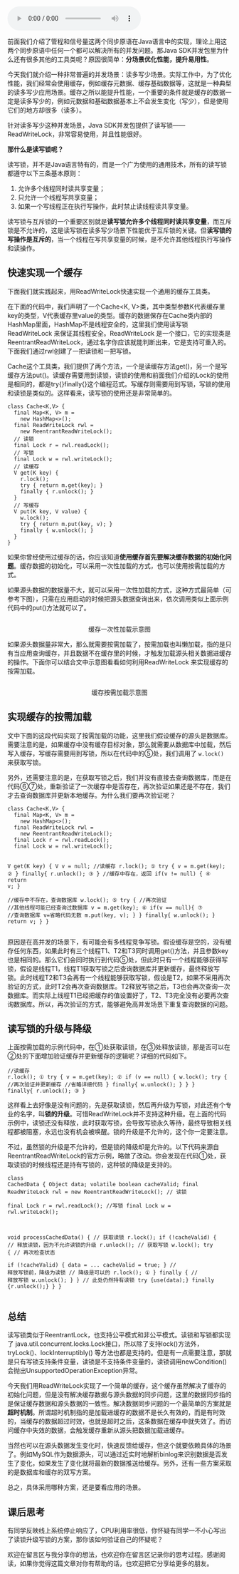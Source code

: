 <audio title="17 _ ReadWriteLock：如何快速实现一个完备的缓存？" src="https://static001.geekbang.org/resource/audio/9a/0b/9ad06e966d88f117f54665f266c7640b.mp3" controls="controls"></audio> 
<p>前面我们介绍了管程和信号量这两个同步原语在Java语言中的实现，理论上用这两个同步原语中任何一个都可以解决所有的并发问题。那Java SDK并发包里为什么还有很多其他的工具类呢？原因很简单：<strong>分场景优化性能，提升易用性</strong>。</p><p>今天我们就介绍一种非常普遍的并发场景：读多写少场景。实际工作中，为了优化性能，我们经常会使用缓存，例如缓存元数据、缓存基础数据等，这就是一种典型的读多写少应用场景。缓存之所以能提升性能，一个重要的条件就是缓存的数据一定是读多写少的，例如元数据和基础数据基本上不会发生变化（写少），但是使用它们的地方却很多（读多）。</p><p>针对读多写少这种并发场景，Java SDK并发包提供了读写锁——ReadWriteLock，非常容易使用，并且性能很好。</p><p><strong>那什么是读写锁呢？</strong></p><p>读写锁，并不是Java语言特有的，而是一个广为使用的通用技术，所有的读写锁都遵守以下三条基本原则：</p><ol>
<li>允许多个线程同时读共享变量；</li>
<li>只允许一个线程写共享变量；</li>
<li>如果一个写线程正在执行写操作，此时禁止读线程读共享变量。</li>
</ol><p>读写锁与互斥锁的一个重要区别就是<strong>读写锁允许多个线程同时读共享变量</strong>，而互斥锁是不允许的，这是读写锁在读多写少场景下性能优于互斥锁的关键。但<strong>读写锁的写操作是互斥的</strong>，当一个线程在写共享变量的时候，是不允许其他线程执行写操作和读操作。</p><!-- [[[read_end]]] --><h2>快速实现一个缓存</h2><p>下面我们就实践起来，用ReadWriteLock快速实现一个通用的缓存工具类。</p><p>在下面的代码中，我们声明了一个Cache&lt;K, V&gt;类，其中类型参数K代表缓存里key的类型，V代表缓存里value的类型。缓存的数据保存在Cache类内部的HashMap里面，HashMap不是线程安全的，这里我们使用读写锁ReadWriteLock 来保证其线程安全。ReadWriteLock 是一个接口，它的实现类是ReentrantReadWriteLock，通过名字你应该就能判断出来，它是支持可重入的。下面我们通过rwl创建了一把读锁和一把写锁。</p><p>Cache这个工具类，我们提供了两个方法，一个是读缓存方法get()，另一个是写缓存方法put()。读缓存需要用到读锁，读锁的使用和前面我们介绍的Lock的使用是相同的，都是try{}finally{}这个编程范式。写缓存则需要用到写锁，写锁的使用和读锁是类似的。这样看来，读写锁的使用还是非常简单的。</p><pre><code>class Cache&lt;K,V&gt; {
  final Map&lt;K, V&gt; m =
    new HashMap&lt;&gt;();
  final ReadWriteLock rwl =
    new ReentrantReadWriteLock();
  // 读锁
  final Lock r = rwl.readLock();
  // 写锁
  final Lock w = rwl.writeLock();
  // 读缓存
  V get(K key) {
    r.lock();
    try { return m.get(key); }
    finally { r.unlock(); }
  }
  // 写缓存
  V put(K key, V value) {
    w.lock();
    try { return m.put(key, v); }
    finally { w.unlock(); }
  }
}
</code></pre><p>如果你曾经使用过缓存的话，你应该知道<strong>使用缓存首先要解决缓存数据的初始化问题</strong>。缓存数据的初始化，可以采用一次性加载的方式，也可以使用按需加载的方式。</p><p>如果源头数据的数据量不大，就可以采用一次性加载的方式，这种方式最简单（可参考下图），只需在应用启动的时候把源头数据查询出来，依次调用类似上面示例代码中的put()方法就可以了。</p><p><img src="https://static001.geekbang.org/resource/image/62/1e/627be6e80f96719234007d0a6426771e.png" alt=""></p><center><span class="reference">缓存一次性加载示意图</span></center><p>如果源头数据量非常大，那么就需要按需加载了，按需加载也叫懒加载，指的是只有当应用查询缓存，并且数据不在缓存里的时候，才触发加载源头相关数据进缓存的操作。下面你可以结合文中示意图看看如何利用ReadWriteLock 来实现缓存的按需加载。</p><p><img src="https://static001.geekbang.org/resource/image/4e/73/4e036a6b38244accfb74a0d18300f073.png" alt=""></p><center><span class="reference">缓存按需加载示意图</span></center><h2>实现缓存的按需加载</h2><p>文中下面的这段代码实现了按需加载的功能，这里我们假设缓存的源头是数据库。需要注意的是，如果缓存中没有缓存目标对象，那么就需要从数据库中加载，然后写入缓存，写缓存需要用到写锁，所以在代码中的⑤处，我们调用了 <code>w.lock()</code> 来获取写锁。</p><p>另外，还需要注意的是，在获取写锁之后，我们并没有直接去查询数据库，而是在代码⑥⑦处，重新验证了一次缓存中是否存在，再次验证如果还是不存在，我们才去查询数据库并更新本地缓存。为什么我们要再次验证呢？</p><pre><code>class Cache&lt;K,V&gt; {
  final Map&lt;K, V&gt; m =
    new HashMap&lt;&gt;();
  final ReadWriteLock rwl = 
    new ReentrantReadWriteLock();
  final Lock r = rwl.readLock();
  final Lock w = rwl.writeLock();
 
  V get(K key) {
    V v = null;
    //读缓存
    r.lock();         ①
    try {
      v = m.get(key); ②
    } finally{
      r.unlock();     ③
    }
    //缓存中存在，返回
    if(v != null) {   ④
      return v;
    }  
    //缓存中不存在，查询数据库
    w.lock();         ⑤
    try {
      //再次验证
      //其他线程可能已经查询过数据库
      v = m.get(key); ⑥
      if(v == null){  ⑦
        //查询数据库
        v=省略代码无数
        m.put(key, v);
      }
    } finally{
      w.unlock();
    }
    return v; 
  }
}
</code></pre><p>原因是在高并发的场景下，有可能会有多线程竞争写锁。假设缓存是空的，没有缓存任何东西，如果此时有三个线程T1、T2和T3同时调用get()方法，并且参数key也是相同的。那么它们会同时执行到代码⑤处，但此时只有一个线程能够获得写锁，假设是线程T1，线程T1获取写锁之后查询数据库并更新缓存，最终释放写锁。此时线程T2和T3会再有一个线程能够获取写锁，假设是T2，如果不采用再次验证的方式，此时T2会再次查询数据库。T2释放写锁之后，T3也会再次查询一次数据库。而实际上线程T1已经把缓存的值设置好了，T2、T3完全没有必要再次查询数据库。所以，再次验证的方式，能够避免高并发场景下重复查询数据的问题。</p><h2>读写锁的升级与降级</h2><p>上面按需加载的示例代码中，在①处获取读锁，在③处释放读锁，那是否可以在②处的下面增加验证缓存并更新缓存的逻辑呢？详细的代码如下。</p><pre><code>//读缓存
r.lock();         ①
try {
  v = m.get(key); ②
  if (v == null) {
    w.lock();
    try {
      //再次验证并更新缓存
      //省略详细代码
    } finally{
      w.unlock();
    }
  }
} finally{
  r.unlock();     ③
}
</code></pre><p>这样看上去好像是没有问题的，先是获取读锁，然后再升级为写锁，对此还有个专业的名字，叫<strong>锁的升级</strong>。可惜ReadWriteLock并不支持这种升级。在上面的代码示例中，读锁还没有释放，此时获取写锁，会导致写锁永久等待，最终导致相关线程都被阻塞，永远也没有机会被唤醒。锁的升级是不允许的，这个你一定要注意。</p><p>不过，虽然锁的升级是不允许的，但是锁的降级却是允许的。以下代码来源自ReentrantReadWriteLock的官方示例，略做了改动。你会发现在代码①处，获取读锁的时候线程还是持有写锁的，这种锁的降级是支持的。</p><pre><code>class CachedData {
  Object data;
  volatile boolean cacheValid;
  final ReadWriteLock rwl =
    new ReentrantReadWriteLock();
  // 读锁  
  final Lock r = rwl.readLock();
  //写锁
  final Lock w = rwl.writeLock();
  
  void processCachedData() {
    // 获取读锁
    r.lock();
    if (!cacheValid) {
      // 释放读锁，因为不允许读锁的升级
      r.unlock();
      // 获取写锁
      w.lock();
      try {
        // 再次检查状态  
        if (!cacheValid) {
          data = ...
          cacheValid = true;
        }
        // 释放写锁前，降级为读锁
        // 降级是可以的
        r.lock(); ①
      } finally {
        // 释放写锁
        w.unlock(); 
      }
    }
    // 此处仍然持有读锁
    try {use(data);} 
    finally {r.unlock();}
  }
}
</code></pre><h2>总结</h2><p>读写锁类似于ReentrantLock，也支持公平模式和非公平模式。读锁和写锁都实现了 java.util.concurrent.locks.Lock接口，所以除了支持lock()方法外，tryLock()、lockInterruptibly() 等方法也都是支持的。但是有一点需要注意，那就是只有写锁支持条件变量，读锁是不支持条件变量的，读锁调用newCondition()会抛出UnsupportedOperationException异常。</p><p>今天我们用ReadWriteLock实现了一个简单的缓存，这个缓存虽然解决了缓存的初始化问题，但是没有解决缓存数据与源头数据的同步问题，这里的数据同步指的是保证缓存数据和源头数据的一致性。解决数据同步问题的一个最简单的方案就是<strong>超时机制</strong>。所谓超时机制指的是加载进缓存的数据不是长久有效的，而是有时效的，当缓存的数据超过时效，也就是超时之后，这条数据在缓存中就失效了。而访问缓存中失效的数据，会触发缓存重新从源头把数据加载进缓存。</p><p>当然也可以在源头数据发生变化时，快速反馈给缓存，但这个就要依赖具体的场景了。例如MySQL作为数据源头，可以通过近实时地解析binlog来识别数据是否发生了变化，如果发生了变化就将最新的数据推送给缓存。另外，还有一些方案采取的是数据库和缓存的双写方案。</p><p>总之，具体采用哪种方案，还是要看应用的场景。</p><h2>课后思考</h2><p>有同学反映线上系统停止响应了，CPU利用率很低，你怀疑有同学一不小心写出了读锁升级写锁的方案，那你该如何验证自己的怀疑呢？</p><p>欢迎在留言区与我分享你的想法，也欢迎你在留言区记录你的思考过程。感谢阅读，如果你觉得这篇文章对你有帮助的话，也欢迎把它分享给更多的朋友。</p><p></p>